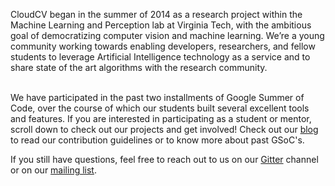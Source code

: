 CloudCV began in the summer of 2014 as a research project within the Machine Learning and Perception lab at Virginia Tech, with the ambitious goal of democratizing computer vision and machine learning. We’re a young community working towards enabling developers, researchers, and fellow students to leverage Artificial Intelligence technology as a service and to share state of the art algorithms with the research community. 
<br/><br/>

We have participated in the past two installments of Google Summer of Code, over the course of which our students built several excellent tools and features. If you are interested in participating as a student or mentor, scroll down to check out our projects and get involved! Check out our <a href="https://cloud-cv.github.io/CloudCV/">blog</a> to read our contribution guidelines or to know more about past GSoC's.

If you still have questions, feel free to reach out to us on our <a href="https://gitter.im/batra-mlp-lab/CloudCV">Gitter</a> channel or on our <a href="https://groups.google.com/forum/#!forum/cloudcv">mailing list</a>.<br/><br/>
